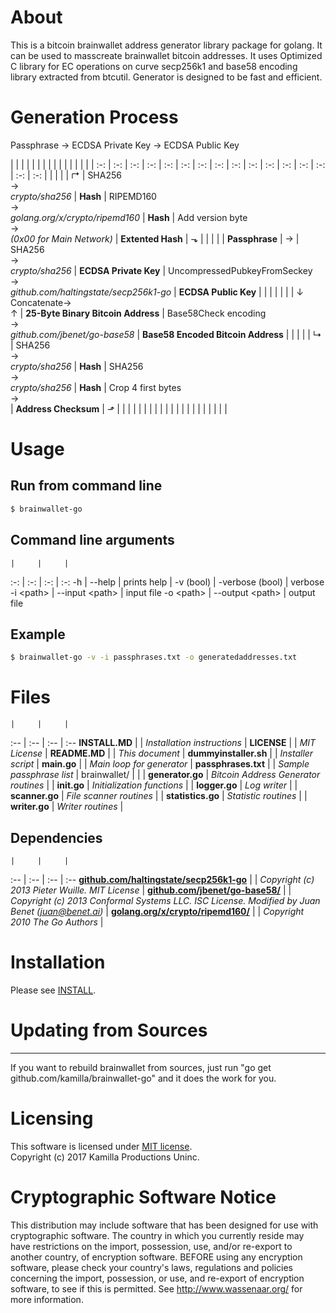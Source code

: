 # About

This is a bitcoin brainwallet address generator library package for golang. It can be used to masscreate brainwallet bitcoin addresses. It uses Optimized C library for EC operations on curve secp256k1 and base58 encoding library extracted from btcutil. Generator is designed to be fast and efficient.

# Generation Process

Passphrase -> ECDSA Private Key -> ECDSA Public Key

  |  |  |  |  | | | |  |  |  |  |  |  |  |  |
:-: | :-: | :-: | :-: | :-: | :-: | :-: | :-: | :-: | :-: | :-: | :-: | :-: | :-: | :-: | :-:
  |  |  |  |  | ↱ | SHA256<br/>→<br/>*crypto/sha256* | **Hash** | RIPEMD160<br/>→<br/>*golang.org/x/crypto/ripemd160* | **Hash** | Add version byte<br/>→<br/>*(0x00 for Main Network)* | **Extented Hash** | ⬎ | |  |  |  |
**Passphrase** | → | SHA256<br/>→<br/>*crypto/sha256* | **ECDSA Private Key** | UncompressedPubkeyFromSeckey<br/>→<br/>*github.com/haltingstate/secp256k1-go* | **ECDSA Public Key** |  |  |  |  |  |  | ↓<br/>Concatenate→<br/>↑ | **25-Byte Binary Bitcoin Address** | Base58Check encoding<br/>→<br/>*github.com/jbenet/go-base58* | **Base58 Encoded Bitcoin Address**
  |  |  |  |  | ↳ | SHA256<br/>→<br/>*crypto/sha256* | **Hash** | SHA256<br/>→<br/>*crypto/sha256* | **Hash** | Crop 4 first bytes<br/>→<br/> | **Address Checksum** | ⬏ | |  |  |  |
  |  |  |  |  | | | |  |  |  |  |  | |  |  | 

# Usage

## Run from command line
```bash
$ brainwallet-go
```

## Command line arguments
    |     |     | 
:-: | :-: | :-: | :-: 
-h | --help | prints help |
-v (bool) | -verbose (bool) | verbose
-i \<path\> | --input \<path\> | input file
-o \<path\> | --output \<path\> | output file

## Example
```bash
$ brainwallet-go -v -i passphrases.txt -o generatedaddresses.txt
```

# Files
    |     |     | 
:-- | :-- | :-- | :-- 
**INSTALL.MD** |  | *Installation instructions* |
**LICENSE** |  | *MIT License* |
**README.MD** |  | *This document* |
**dummyinstaller.sh** |  | *Installer script* |
**main.go** |  | *Main loop for generator* |
**passphrases.txt** |  | *Sample passphrase list* |
brainwallet/ |  | 
 | **generator.go** | *Bitcoin Address Generator routines*  | 
 | **init.go** | *Initialization functions* | 
 | **logger.go** | *Log writer* | 
 | **scanner.go** | *File scanner routines* | 
 | **statistics.go** | *Statistic routines* | 
 | **writer.go** | *Writer routines* | 

## Dependencies
    |     |     | 
:-- | :-- | :-- | :-- 
**[github.com/haltingstate/secp256k1-go](http://github.com/haltingstate/secp256k1-go)** |  | *Copyright (c) 2013 Pieter Wuille. MIT License* |
**[github.com/jbenet/go-base58/](http://github.com/jbenet/go-base58/)** |  | *Copyright (c) 2013 Conformal Systems LLC. ISC License. Modified by Juan Benet (juan@benet.ai)* |
**[golang.org/x/crypto/ripemd160/](http://golang.org/x/crypto/ripemd160/)** |  | *Copyright 2010 The Go Authors* |

# Installation

Please see [INSTALL](INSTALL.MD).

# Updating from Sources
 ---------------------

If you want to rebuild brainwallet from sources, just run "go get github.com/kamilla/brainwallet-go" and it does the work for you.

# Licensing

This software is licensed under [MIT license](LICENSE.MD).  
Copyright (c) 2017 Kamilla Productions Uninc.

# Cryptographic Software Notice

This distribution may include software that has been designed for use with cryptographic software.  The country in which you currently reside may have restrictions on the import, possession, use, and/or re-export to another country, of encryption software.  BEFORE using any encryption software, please check your country's laws, regulations and policies concerning the import, possession, or use, and re-export of encryption software, to see if this is permitted.  See <http://www.wassenaar.org/> for more information.
